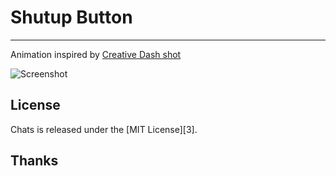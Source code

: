 # Shutup Button
-----

Animation inspired by [Creative Dash shot](http://drbl.in/lQdE)

![Screenshot][1] &nbsp;&nbsp;&nbsp;&nbsp; 


## License

Chats is released under the [MIT License][3].

## Thanks

[1]: https://github.com/mohamad-ibrahim/ShutupButton/raw/master/ShutupButton.gif
